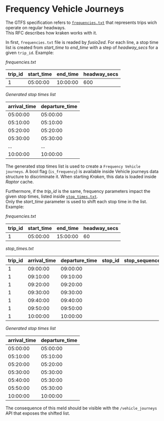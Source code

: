 # Frequency Vehicle Journeys

The GTFS specification refers to [`frequencies.txt`](https://gtfs.org/reference/static#frequenciestxt)
that represents trips wich operate on regular headways.<br/>
This RFC describes how kraken works with it.

In first, `frequencies.txt` file is readed by *fusio2ed*. For each line, a stop time list is created from
*start_time* to *end_time* with a step of *headway_secs* for a given `trip_id`. Example:

*frequencies.txt*

| trip_id | start_time | end_time | headway_secs |
| ------- | ---------- | -------- | ------------ |
| 1       | 05:00:00   | 10:00:00 | 600          |

*Generated stop times list*

| arrival_time | departure_time |
| ------------ | -------------- |
| 05:00:00     | 05:00:00       |
| 05:10:00     | 05:10:00       |
| 05:20:00     | 05:20:00       |
| 05:30:00     | 05:30:00       |
| ...          | ...            |
| 10:00:00     | 10:00:00       |


The generated stop times list is used to create a `Frequency Vehicle journeys`. A bool flag (`is_frequency`) is available inside
Vehicle journeys data structure to discriminate it. When starting *Kraken*, this data is loaded inside *Raptor* cache.

Furthermore, if the *trip_id* is the same, frequency parameters impact the given stop times, listed inside
[`stop_times.txt`](https://gtfs.org/reference/static/#stop_timestxt).<br/>
Only the *start_time* parameter is used to shift each stop time in the list. Example:

*frequencies.txt*

| trip_id | start_time | end_time | headway_secs |
| ------- | ---------- | -------- | ------------ |
| 1       | 05:00:00   | 15:00:00 | 60           |

*stop_times.txt*

| trip_id | arrival_time | departure_time | stop_id | stop_sequence | stop_headsign | pickup_type | drop_off_type | shape_dist_traveled |
| ------- | ------------ | -------------- | ------- | ------------- | ------------- | ----------- | ------------- | ------------------- |
| 1       | 09:00:00     | 09:00:00       |         |               |               |             |               |                     |
| 1       | 09:10:00     | 09:10:00       |         |               |               |             |               |                     |
| 1       | 09:20:00     | 09:20:00       |         |               |               |             |               |                     |
| 1       | 09:30:00     | 09:30:00       |         |               |               |             |               |                     |
| 1       | 09:40:00     | 09:40:00       |         |               |               |             |               |                     |
| 1       | 09:50:00     | 09:50:00       |         |               |               |             |               |                     |
| 1       | 10:00:00     | 10:00:00       |         |               |               |             |               |                     |

*Generated stop times list*

| arrival_time | departure_time |
| ------------ | -------------- |
| 05:00:00     | 05:00:00       |
| 05:10:00     | 05:10:00       |
| 05:20:00     | 05:20:00       |
| 05:30:00     | 05:30:00       |
| 05:40:00     | 05:30:00       |
| 05:50:00     | 05:30:00       |
| 10:00:00     | 10:00:00       |

The consequence of this meld should be visible with the `/vehicle_journeys` API that exposes the shifted list.

